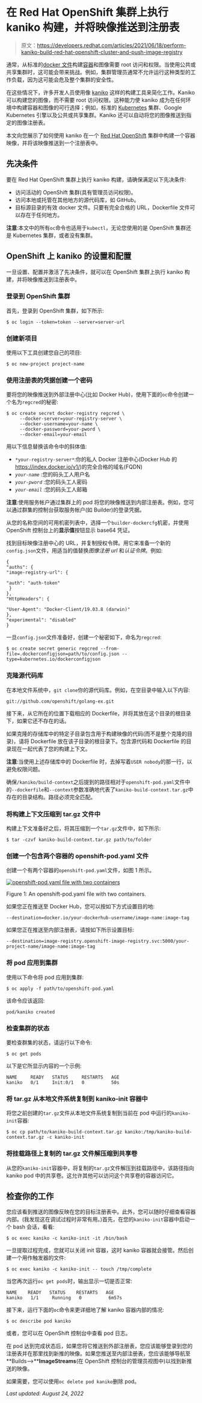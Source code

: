 # 在 Red Hat OpenShift 集群上执行 kaniko 构建，并将映像推送到注册表

> 原文：<https://developers.redhat.com/articles/2021/06/18/perform-kaniko-build-red-hat-openshift-cluster-and-push-image-registry>

通常，从标准的[docker 文件](https://docs.docker.com/engine/reference/builder/)构建[容器](/topics/containers)和图像需要 root 访问和权限。当使用公共或共享集群时，这可能会带来挑战。例如，集群管理员通常不允许运行这种类型的工作负载，因为这可能会危及整个集群的安全性。

在这些情况下，许多开发人员使用像 [kaniko](https://github.com/GoogleContainerTools/kaniko) 这样的构建工具来简化工作。Kaniko 可以构建您的图像，而不需要 root 访问权限。这种能力使 kaniko 成为在任何环境中构建容器和图像的可行选择；例如，标准的 [Kubernetes](/topics/kubernetes) 集群、Google Kubernetes 引擎以及公共或共享集群。Kaniko 还可以自动将您的图像推送到指定的图像注册表。

本文向您展示了如何使用 kaniko 在一个 [Red Hat OpenShift](/products/openshift/overview) 集群中构建一个容器映像，并将该映像推送到一个注册表中。

## 先决条件

要在 Red Hat OpenShift 集群上执行 kaniko 构建，请确保满足以下先决条件:

*   访问活动的 OpenShift 集群(具有管理员访问权限)。
*   访问本地或托管在其他地方的源代码库，如 GitHub。
*   目标源目录的有效 docker 文件。只要有完全合格的 URL，Dockerfile 文件可以存在于任何地方。

**注意**:本文中的所有`oc`命令也适用于`kubectl`，无论您使用的是 OpenShift 集群还是 Kubernetes 集群，或者没有集群。

## OpenShift 上 kaniko 的设置和配置

一旦设置、配置并激活了先决条件，就可以在 OpenShift 集群上执行 kaniko 构建，并将映像推送到注册表中。

### 登录到 OpenShift 集群

首先，登录到 OpenShift 集群，如下所示:

```
$ oc login --token=token --server=server-url
```

### 创建新项目

使用以下工具创建您自己的项目:

```
$ oc new-project project-name
```

### 使用注册表的凭据创建一个密码

要将您的映像推送到外部注册中心(比如 Docker Hub)，使用下面的`oc`命令创建一个名为`regcred`的秘密:

```
$ oc create secret docker-registry regcred \
     --docker-server=your-registry-server \
     --docker-username=your-name \
     --docker-password=your-pword \
     --docker-email=your-email
```

用以下信息替换该命令中的斜体值:

*   `*your-registry-server*`:你的私人 Docker 注册中心(Docker Hub 的 https://index.docker.io/v1/)的完全合格的域名(FQDN)
*   *`your-name`* :您的码头工人用户名
*   *`your-pword`* :您的码头工人密码
*   *`your-email`* :您的码头工人邮箱

**注意**:使用服务帐户通过集群上的 pod 将您的映像推送到内部注册表。例如，您可以通过群集的控制台获取服务帐户(如 Builder)的登录凭据。

从您的名称空间的可用机密列表中，选择一个`builder-dockercfg`机密，并使用 OpenShift 控制台上的**显示值**按钮显示 base64 凭证。

找到目标映像注册中心的 URL，并复制授权令牌。用它来准备一个新的`config.json`文件，用适当的值替换*图像注册 url* 和*认证令牌*。例如:

```
{
"auths": {
"image-registry-url": { 

"auth": "auth-token"
 } 
}, 
"HttpHeaders": { 

"User-Agent": "Docker-Client/19.03.8 (darwin)" 
}, 
"experimental": "disabled"
}
```

一旦`config.json`文件准备好，创建一个秘密如下，命名为`regcred`:

```
$ oc create secret generic regcred --from-file=.dockerconfigjson=path/to/config.json --type=kubernetes.io/dockerconfigjson
```

### 克隆源代码库

在本地文件系统中，`git clone`你的源代码库。例如，在空目录中输入以下内容:

```
git://github.com/openshift/golang-ex.git
```

接下来，从它所在的位置下载相应的 Dockerfile，并将其放在这个目录的根目录下，如果它还不存在的话。

如果克隆的存储库中的特定子目录包含用于构建映像的代码(而不是整个克隆的目录)，请将 Dockerfile 放在该子目录的根目录下。包含源代码和 Dockerfile 的目录现在一起代表了您的构建上下文。

**注意**:当使用上述存储库中的 Dockerfile 时，去掉写着`USER nobody`的那一行，以避免权限问题。

确保`/kaniko/build-context`之后提到的路径相对于`openshift-pod.yaml`文件中的`--dockerfile`和`--context`参数准确地代表了`kaniko-build-context.tar.gz`中存在的目录结构。路径必须完全匹配。

### 将构建上下文压缩到 tar.gz 文件中

构建上下文准备好之后，将其压缩到一个`tar.gz`文件中，如下所示:

```
$ tar -czvf kaniko-build-context.tar.gz path/to/folder
```

### 创建一个包含两个容器的 openshift-pod.yaml 文件

创建一个有两个容器的`openshift-pod.yaml`文件，如图 1 所示。

[![openshift-pod.yaml file with two containers](img/73a129230b9350d03db4a22c0bd2b507.png "kaniko-blog")](/sites/default/files/blog/2020/12/kaniko-blog.png)

Figure 1: An openshift-pod.yaml file with two containers.

如果您正在推送至 Docker Hub，您可以按如下方式设置目的地:

```
--destination=docker.io/your-dockerhub-username/image-name:image-tag
```

如果您正在推送至内部注册表，请按如下所示设置目标:

```
--destination=image-registry.openshift-image-registry.svc:5000/your-project-name/image-name:image-tag
```

### 将 pod 应用到集群

使用以下命令将 pod 应用到集群:

```
$ oc apply -f path/to/openshift-pod.yaml
```

该命令应该返回:

```
pod/kaniko created
```

### 检查集群的状态

要检查群集的状态，请运行以下命令:

```
$ oc get pods
```

以下是它所显示内容的一个示例:

```
NAME     READY   STATUS     RESTARTS   AGE
kaniko   0/1     Init:0/1   0          50s
```

### 将 tar.gz 从本地文件系统复制到 kaniko-init 容器中

将您之前创建的`tar.gz`文件从本地文件系统复制到当前在 pod 中运行的`kaniko-init`容器:

```
$ oc cp path/to/kaniko-build-context.tar.gz kaniko:/tmp/kaniko-build-context.tar.gz -c kaniko-init
```

### 将挂载路径上复制的 tar.gz 文件解压缩到共享卷

从您的`kaniko-init`容器中，将复制的`tar.gz`文件解压到挂载路径中，该路径指向 kaniko pod 中的共享卷。这允许其他可以访问这个共享卷的容器访问它。

## 检查你的工作

您应该看到推送的图像反映在您的目标注册表中。此外，您可以随时仔细查看容器内部。(我发现这在调试过程时非常有用。)首先，在您的`kaniko-init`容器中启动一个 bash 会话，看看:

```
$ oc exec kaniko -c kaniko-init -it /bin/bash
```

一旦提取过程完成，您就可以关闭 init 容器，这时 kaniko 容器就会接管。然后创建一个用作触发器的文件:

```
$ oc exec kaniko -c kaniko-init -- touch /tmp/complete
```

当您再次运行`oc get pods`时，输出显示一切是否正常:

```
NAME    READY   STATUS    RESTARTS   AGE
kaniko   1/1     Running   0          6m57s
```

接下来，运行下面的`oc`命令来更详细地了解 kaniko 容器内部的情况:

```
$ oc describe pod kaniko
```

或者，您可以在 OpenShift 控制台中查看 pod 日志。

在 pod 达到完成状态后，如果您将它推送到外部注册表，您应该能够登录到您的注册表并在那里找到新推的映像。如果您推送至内部注册表，您应该能够导航至**Builds—>****ImageStreams**(在 OpenShift 控制台的管理员视图中)以找到新推送的映像。

如果需要，您可以使用`oc delete pod kaniko`删除 pod。

*Last updated: August 24, 2022*